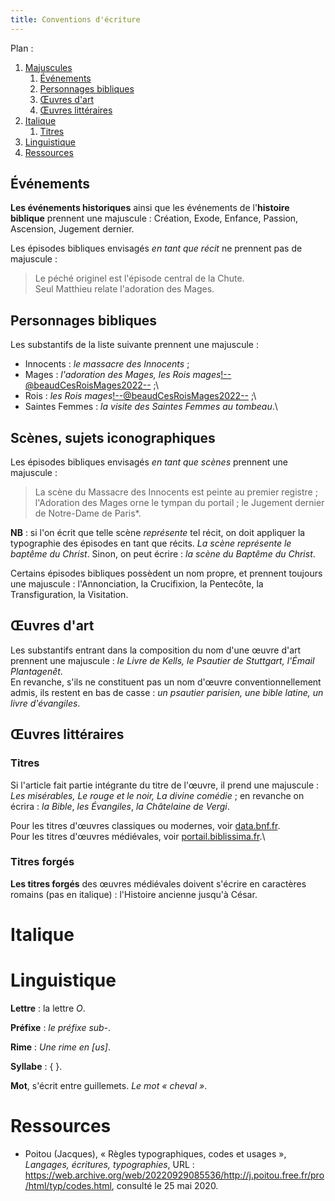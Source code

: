 ```yaml
---
title: Conventions d'écriture
---
```


Plan :

1. [Majuscules](#t1)
	1. [Événements](#t1-1)
	2. [Personnages bibliques](#t1-2)
	3. [Œuvres d'art](#t1-3)
	4. [Œuvres littéraires](#t1-4)
2. [Italique](#t2)
	1. [Titres](#t2-1)
3. [Linguistique](#t3)
4. [Ressources](#t4)

[comment]: <> (FINET)



<a id='t1'/>



<a id='t1-1'/>

## Événements

**Les événements historiques** ainsi que les événements de l'**histoire biblique** prennent une majuscule : Création, Exode, Enfance, Passion, Ascension, Jugement dernier.

Les épisodes bibliques envisagés *en tant que récit* ne prennent pas de majuscule : 

> Le péché originel est l'épisode central de la Chute.\
> Seul Matthieu relate l'adoration des Mages.

<a id='t1-2'/>

## Personnages bibliques

Les substantifs de la liste suivante prennent une majuscule :

- Innocents : *le massacre des Innocents* ;
- Mages : *l'adoration des Mages, les Rois mages*<!--@beaudCesRoisMages2022--> ;\
- Rois : *les Rois mages*<!--@beaudCesRoisMages2022--> ;\
- Saintes Femmes : *la visite des Saintes Femmes au tombeau*<!--iconclass ; @poilpreRepresentationsCarolingiennesOttoniennes2022 ; biblissima avec un doute sur la maj initiale ; autres graphies : saintes-femmes dans @beaudCesRoisMages2022, p. 149-->.\


## Scènes, sujets iconographiques

Les épisodes bibliques envisagés *en tant que scènes* prennent une majuscule :

> La scène du Massacre des Innocents est peinte au premier registre ; l'Adoration des Mages orne le tympan du portail ; le Jugement dernier de Notre-Dame de Paris*.

**NB** : si l'on écrit que telle scène *représente* tel récit, on doit appliquer la typographie des épisodes en tant que récits. *La scène représente le baptême du Christ*. 
Sinon, on peut écrire : *la scène du Baptême du Christ*.

Certains épisodes bibliques possèdent un nom propre, et prennent toujours une majuscule :
l'Annonciation,
la Crucifixion,
la Pentecôte,
la Transfiguration,
la Visitation.

<a id='t1-3'/>

## Œuvres d'art

Les substantifs entrant dans la composition du nom d'une œuvre d'art prennent une majuscule :
*le Livre de Kells, le Psautier de Stuttgart, l'Émail Plantagenêt*<!--convention non suivie sur le web-->.\
En revanche, s'ils ne constituent pas un nom d'œuvre conventionnellement admis, ils restent en bas de casse : *un psautier parisien, une bible latine, un livre d'évangiles*.


<a id='t1-4'/>

## Œuvres littéraires

### Titres

Si l'article fait partie intégrante du titre de l'œuvre, il prend une majuscule : *Les misérables, Le rouge et le noir, La divine comédie*<!--DataBnF--> ; en revanche on écrira :
*la Bible*<!--DataBnF-->,
*les Évangiles*<!--Robert-->,
*la Châtelaine de Vergi*<!--DataBnF-->.

Pour les titres d'œuvres classiques ou modernes, voir [data.bnf.fr](https://data.bnf.fr).\
Pour les titres d'œuvres médiévales, voir [portail.biblissima.fr](https://portail.biblissima.fr/fr/).\


### Titres forgés

**Les titres forgés** des œuvres médiévales doivent s'écrire en caractères romains (pas en italique) : l'Histoire ancienne jusqu'à César<!--F. Möhren-->.



<a id='t2'/>

# Italique


<a id='t2-1'/>


<a id='t3'/>

# Linguistique

**Lettre** : la lettre *O*.

**Préfixe** : *le préfixe sub-*<!--Littré-->.

**Rime** : *Une rime en \[us\]*<!--Littré-->.

**Syllabe** : { }<!--Littré-->.

**Mot**, s'écrit entre guillemets<!--Littré-->. *Le mot « cheval »*.


<a id='t4'/>

# Ressources

- Poitou (Jacques), « Règles typographiques, codes et usages », *Langages, écritures, typographies*, URL : https://web.archive.org/web/20220929085536/http://j.poitou.free.fr/pro/html/typ/codes.html, consulté le 25 mai 2020.
